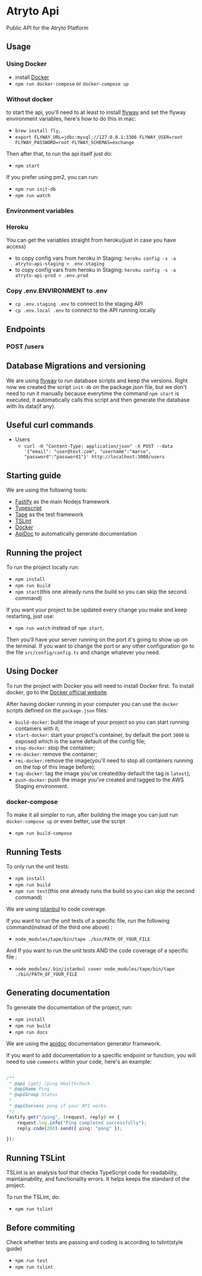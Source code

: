 # Atryto Api

Public API for the Atryto Platform

## Usage

### Using Docker

- install [Docker](https://www.docker.com/get-started)
- `npm run docker-compose` or `docker-compose up`

### Without docker

to start the api, you'll need to at least to install [flyway](https://flywaydb.org) and set the flyway environment variables, here's how to do this in mac:

- `brew install fly`,
- `export FLYWAY_URL=jdbc:mysql://127.0.0.1:3306 FLYWAY_USER=root FLYWAY_PASSWORD=root FLYWAY_SCHEMAS=exchange`

Then after that, to run the api itself just do:

- `npm start`

If you prefer using pm2, you can run:

- `npm run init-db`
- `npm run watch`

### Environment variables

### Heroku
You can get the variables straight from heroku(just in case you have access)
- to copy config vars from heroku in Staging: `heroku config -s -a atryto-api-staging > .env.staging`
- to copy config vars from heroku in Staging: `heroku config -s -a atryto-api-prod > .env.prod`

### Copy .env.ENVIRONMENT to .env

- `cp .env.staging .env` to connect to the staging API
- `cp .env.local .env` to connect to the API running locally


## Endpoints

### POST /users

## Database Migrations and versioning

We are using [flyway](https://flywaydb.org) to run database scripts and keep the versions. Right now we created the script `init-db` on the package.json file, but we don't need to run it manually because everytime the command `npm start` is executed, it automatically calls this script and then generate the database with its data(if any).

## Useful curl commands


- Users
    - `curl -H "Content-Type: application/json" -X POST --data '{"email": "user@test.com", "username":"marco", "password":"password1"}' http://localhost:3000/users `

## Starting guide

We are using the following tools:

- [Fastify](https://github.com/fastify/fastify) as the main Nodejs framework
- [Typescript](https://www.typescriptlang.org/)
- [Tape](https://github.com/substack/tape) as the test framework
- [TSLint](https://palantir.github.io/tslint/)
- [Docker](https://www.docker.com/what-docker)
- [ApiDoc](http://apidocjs.com/) to automatically generate documentation

## Running the project

To run the project locally run:

- `npm install`
- `npm run build`
- `npm start`(this one already runs the build so you can skip the second command)

If you want your project to be updated every change you make and keep restarting, just use:

- `npm run watch` instead of `npm start`.

Then you'll have your server running on the port it's going to show up on the terminal. If you want to change the port or any other configuration go to the file `src/config/config.ts` and change whatever you need.

## Using Docker

To run the project with Docker you will need to install Docker first. To install docker, go to the [Docker official website](https://www.docker.com/get-docker).

After having docker running in your computer you can use the `docker` scripts defined on the `package.json` files:

- `build-docker`: build the image of your project so you can start running containers with it;
- `start-docker`: start your project's container, by default the port `3000` is exposed which is the same default of the config file;
- `stop-docker`: stop the container;
- `rm-docker`: remove the container;
- `rmi-docker`: remove the image(you'll need to stop all containers running on the top of this image before);
- `tag-docker`: tag the image you've created(by default the tag is `latest`);
- `push-docker`: push the image you've created and tagged to the AWS Staging environment.

### docker-compose

To make it all simpler to run, after building the image you can just run `docker-compose up` or even better, use the script

- `npm run build-compose`

## Running Tests

To only run the unit tests:

- `npm install`
- `npm run build`
- `npm run test`(this one already runs the build so you can skip the second command)

We are using [istanbul](https://github.com/gotwarlost/istanbul) to code coverage.

If you want to run the unit tests of a specific file, run the following command(instead of the third one above) :

- `node_modules/tape/bin/tape ./bin/PATH_OF_YOUR_FILE`

And If you want to run the unit tests AND the code coverage of a specific file :

- `node_modules/.bin/istanbul cover node_modules/tape/bin/tape ./bin/PATH_OF_YOUR_FILE`

## Generating documentation

To generate the documentation of the project, run:

- `npm install`
- `npm run build`
- `npm run docs`

We are using the [apidoc](http://apidocjs.com/) documentation generator framework.

If you want to add documentation to a specific endpoint or function, you will need to use `comments` within your code, here's an example:

```javascript

/**
 * @api {get} /ping Healthcheck
 * @apiName Ping
 * @apiGroup Status
 *
 * @apiSuccess pong if your API works.
 */
fastify.get("/ping", (request, reply) => {
    request.log.info("Ping completed successfully");
    reply.code(200).send({ ping: "pong" });

});

```

## Running TSLint

TSLint is an analysis tool that checks TypeScript code for readability, maintainability, and functionality errors. It helps keeps the standard of the project.

To run the TSLint, do:

- `npm run tslint`

## Before commiting

Check whether tests are passing and coding is according to tslint(style guide)

- `npm run test`
- `npm run tslint`